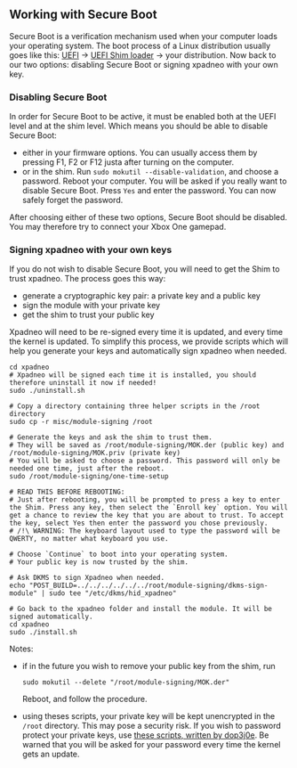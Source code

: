 ## Working with Secure Boot

Secure Boot is a verification mechanism used when your computer loads your operating system. The boot  process of a Linux distribution usually goes like this: [UEFI](https://help.ubuntu.com/community/UEFI) -> [UEFI Shim loader](https://www.rodsbooks.com/efi-bootloaders/secureboot.html#shim) -> your distribution.
Now back to our two options: disabling Secure Boot or signing xpadneo with your own key.

### Disabling Secure Boot

In order for Secure Boot to be active, it must be enabled both at the UEFI level and at the shim level. Which means you should be able to disable Secure Boot:

* either in your firmware options. You can usually access them by pressing F1, F2 or F12 justa after turning on the computer.
* or in the shim. Run `sudo mokutil --disable-validation`, and choose a password. Reboot your computer. You will be asked if you really want to disable Secure Boot. Press `Yes` and enter the password. You can now safely forget the password.

After choosing either of these two options, Secure Boot should be disabled. You may therefore try to connect your Xbox One gamepad.

### Signing xpadneo with your own keys

If you do not wish to disable Secure Boot, you will need to get the Shim to trust xpadneo. The process goes this way:

* generate a cryptographic key pair: a private key and a public key
* sign the module with your private key
* get the shim to trust your public key

Xpadneo will need to be re-signed every time it is updated, and every time the kernel is updated. To simplify this process, we provide scripts which will help you generate your keys and automatically sign xpadneo when needed.

```console
cd xpadneo
# Xpadneo will be signed each time it is installed, you should therefore uninstall it now if needed!
sudo ./uninstall.sh

# Copy a directory containing three helper scripts in the /root directory
sudo cp -r misc/module-signing /root

# Generate the keys and ask the shim to trust them.
# They will be saved as /root/module-signing/MOK.der (public key) and /root/module-signing/MOK.priv (private key)
# You will be asked to choose a password. This password will only be needed one time, just after the reboot.
sudo /root/module-signing/one-time-setup

# READ THIS BEFORE REBOOTING:
# Just after rebooting, you will be prompted to press a key to enter the Shim. Press any key, then select the `Enroll key` option. You will get a chance to review the key that you are about to trust. To accept the key, select Yes then enter the password you chose previously.
# /!\ WARNING: The keyboard layout used to type the password will be QWERTY, no matter what keyboard you use.

# Choose `Continue` to boot into your operating system.
# Your public key is now trusted by the shim.

# Ask DKMS to sign Xpadneo when needed.
echo "POST_BUILD=../../../../../../root/module-signing/dkms-sign-module" | sudo tee "/etc/dkms/hid_xpadneo"

# Go back to the xpadneo folder and install the module. It will be signed automatically.
cd xpadneo
sudo ./install.sh
```

Notes:

* if in the future you wish to remove your public key from the shim, run

   ```console
   sudo mokutil --delete "/root/module-signing/MOK.der"
   ```

   Reboot, and follow the procedure.
* using theses scripts, your private key will be kept unencrypted in the `/root` directory. This may pose a security risk. If you wish to password protect your private keys, use [these scripts, written by dop3j0e](https://gist.github.com/dop3j0e/2a9e2dddca982c4f679552fc1ebb18df). Be warned that you will be asked for your password every time the kernel gets an update.